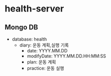 # health-server

## Mongo DB

- database: health
  - diary: 운동 계획,실행 기록
    - date: YYYY.MM.DD
    - modifyDate: YYYY.MM.DD.HH:MM:SS
    - plan: 운동 계획
    - practice: 운동 실행

